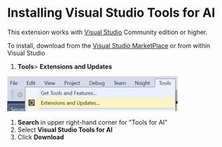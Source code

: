 # Installing Visual Studio Tools for AI

This extension works with [Visual Studio](https://docs.microsoft.com/en-us/visualstudio/) Community edition or higher. 

To install, download from the [Visual Studio MarketPlace](http://aka.ms/vstoolsforai) or from within Visual Studio 

1. **Tools**> **Extensions and Updates** 

![extensions](media\installation\extensions.png)

1. **Search** in upper right-hand corner for "Tools for AI"
2. Select **Visual Studio Tools for AI**
3. Click **Download**
